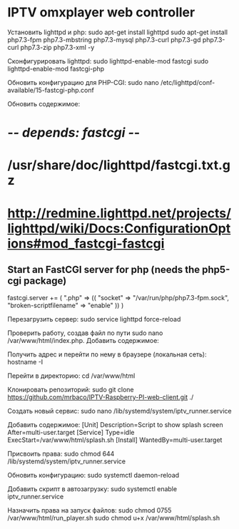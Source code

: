 # IPTV omxplayer web controller

Установить lighttpd и php:
sudo apt-get install lighttpd
sudo apt-get install php7.3-fpm php7.3-mbstring php7.3-mysql php7.3-curl php7.3-gd php7.3-curl php7.3-zip php7.3-xml -y

Сконфигурировать lighttpd:
sudo lighttpd-enable-mod fastcgi
sudo lighttpd-enable-mod fastcgi-php

Обновить конфигурацию для PHP-CGI:
sudo nano /etc/lighttpd/conf-available/15-fastcgi-php.conf

Обновить содержимое:
# -*- depends: fastcgi -*-
# /usr/share/doc/lighttpd/fastcgi.txt.gz
# http://redmine.lighttpd.net/projects/lighttpd/wiki/Docs:ConfigurationOptions#mod_fastcgi-fastcgi

## Start an FastCGI server for php (needs the php5-cgi package)
fastcgi.server += ( ".php" =>
        ((
                "socket" => "/var/run/php/php7.3-fpm.sock",
                "broken-scriptfilename" => "enable"
        ))
)

Перезагрузить сервер:
sudo service lighttpd force-reload

Проверить работу, создав файл по пути sudo nano /var/www/html/index.php.
Добавить содержимое:
<?php phpinfo(); ?>

Получить адрес и перейти по нему в браузере (локальная сеть):
hostname -I

Перейти в директорию:
cd /var/www/html

Клонировать репозиторий:
sudo git clone https://github.com/mrbaco/IPTV-Raspberry-PI-web-client.git ./

Создать новый сервис:
sudo nano /lib/systemd/system/iptv_runner.service

Добавить содержимое:
[Unit]
Description=Script to show splash screen
After=multi-user.target
[Service]
Type=idle
ExecStart=/var/www/html/splash.sh
[Install]
WantedBy=multi-user.target

Присвоить права:
sudo chmod 644 /lib/systemd/system/iptv_runner.service

Обновить конфигурацию:
sudo systemctl daemon-reload

Добавить скрипт в автозагрузку:
sudo systemctl enable iptv_runner.service

Назначить права на запуск файлов:
sudo chmod 0755 /var/www/html/run_player.sh
sudo chmod u+x /var/www/html/splash.sh
